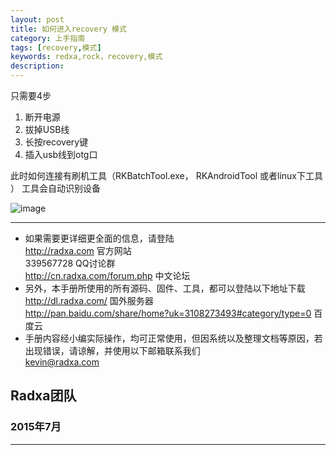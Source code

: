 ```yaml
---
layout: post
title: 如何进入recovery 模式
category: 上手指南
tags: [recovery,模式]
keywords: redxa,rock，recovery,模式
description: 
---
```


只需要4步

1.  断开电源
2.  拔掉USB线
3.  长按recovery键
4.  插入usb线到otg口


此时如何连接有刷机工具（RKBatchTool.exe， RKAndroidTool 或者linux下工具 ） 工具会自动识别设备

![image](http://cn.radxa.com/data/attachment/forum/201412/10/115141iab5zgauntihlb0a.jpeg)




--------------------------------------------------------------------
* 如果需要更详细更全面的信息，请登陆  
	http://radxa.com  						官方网站  
	339567728         						QQ讨论群  
	http://cn.radxa.com/forum.php					中文论坛  
* 另外，本手册所使用的所有源码、固件、工具，都可以登陆以下地址下载  
	http://dl.radxa.com/                             	      国外服务器  
	http://pan.baidu.com/share/home?uk=3108273493#category/type=0	百度云  
* 手册内容经小编实际操作，均可正常使用，但因系统以及整理文档等原因，若出现错误，请谅解，并使用以下邮箱联系我们  
	kevin@radxa.com  

## Radxa团队  

### 2015年7月  
--------------------------------------------------------------------

